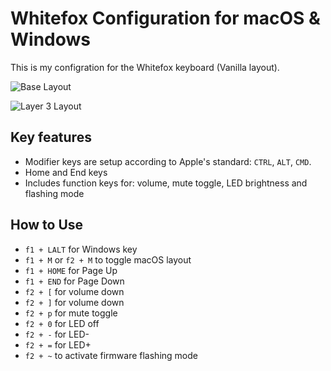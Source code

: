 # Whitefox Configuration for macOS & Windows

This is my configration for the Whitefox keyboard (Vanilla layout).

![Base Layout](https://i.imgur.com/G0oSi05.png)

![Layer 3 Layout](https://i.imgur.com/Cf1Bs15.png)

## Key features
* Modifier keys are setup according to Apple's standard: `CTRL`, `ALT`, `CMD`.
* Home and End keys
* Includes function keys for: volume, mute toggle, LED brightness and flashing mode

## How to Use

* `f1 + LALT` for Windows key
* `f1 + M` or `f2 + M` to toggle macOS layout
* `f1 + HOME` for Page Up
* `f1 + END` for Page Down
* `f2 + [` for volume down
* `f2 + ]` for volume down
* `f2 + p` for mute toggle
* `f2 + 0` for LED off
* `f2 + -` for LED-
* `f2 + =` for LED+
* `f2 + ~` to activate firmware flashing mode
